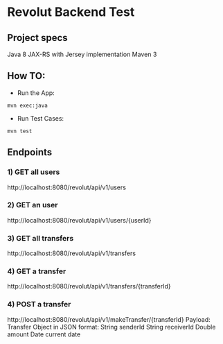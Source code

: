 # Revolut Backend Test

## Project specs
Java 8
JAX-RS with Jersey implementation
Maven 3


## How TO:
- Run the App:
```
mvn exec:java
```

- Run Test Cases:
```
mvn test
```


## Endpoints

### 1) GET all users
http://localhost:8080/revolut/api/v1/users

### 2) GET an user
http://localhost:8080/revolut/api/v1/users/{userId}

### 3) GET all transfers
http://localhost:8080/revolut/api/v1/transfers

### 4) GET a transfer
http://localhost:8080/revolut/api/v1/transfers/{transferId}

### 4) POST a transfer
http://localhost:8080/revolut/api/v1/makeTransfer/{transferId}
Payload:
Transfer Object in JSON format:
String senderId
String receiverId
Double amount
Date current date








